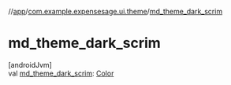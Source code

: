 //[app](../../index.md)/[com.example.expensesage.ui.theme](index.md)/[md_theme_dark_scrim](md_theme_dark_scrim.md)

# md_theme_dark_scrim

[androidJvm]\
val [md_theme_dark_scrim](md_theme_dark_scrim.md): [Color](https://developer.android.com/reference/kotlin/androidx/compose/ui/graphics/Color.html)
